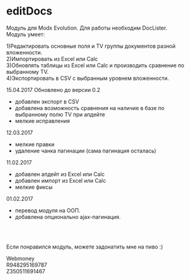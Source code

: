 # editDocs 
Модуль для Modx Evolution. Для работы необходим DocLister.
<br/>
Модуль умеет:<br/>

1)Редактировать основные поля и TV группы документов разной вложенности.<br/>
2)Импортировать из Excel или Calc<br/>
3)Обновлять таблицы из Excel или Calc и производить сравнение по выбранному TV.<br/>
4)Экспортировать в CSV с выбранным уровнем вложенности.<br/>



15.04.2017
Обновлено до версии 0.2
- добавлен экспорт в CSV
- добавлена возможность сравнения на наличие в базе по выбранному полю TV при апдейте
- мелкие исправления

12.03.2017
- мелкие правки
- удаление чанка пагинации (сама пагинация осталась)

11.02.2017
- добавлен апдейт из Excel или Calc
- добавлен импорт из Excel или Calc
- мелкие фиксы

01.02.2017 
 - перевод модуля на ООП.
 - добавлена опционально ajax-пагинация.

<br/><br/>



Если понравился модуль, можете задонатить мне на пиво :)

Webmoney<br/>
R948295169787<br/>
Z350511691467

